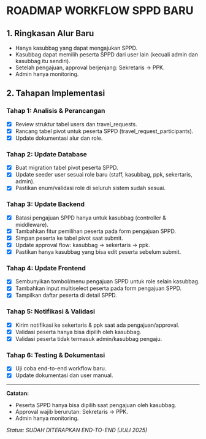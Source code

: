 # ROADMAP WORKFLOW SPPD BARU

## 1. Ringkasan Alur Baru
- Hanya kasubbag yang dapat mengajukan SPPD.
- Kasubbag dapat memilih peserta SPPD dari user lain (kecuali admin dan kasubbag itu sendiri).
- Setelah pengajuan, approval berjenjang: Sekretaris → PPK.
- Admin hanya monitoring.

## 2. Tahapan Implementasi

### Tahap 1: Analisis & Perancangan
- [x] Review struktur tabel users dan travel_requests.
- [x] Rancang tabel pivot untuk peserta SPPD (travel_request_participants).
- [x] Update dokumentasi alur dan role.

### Tahap 2: Update Database
- [x] Buat migration tabel pivot peserta SPPD.
- [x] Update seeder user sesuai role baru (staff, kasubbag, ppk, sekertaris, admin).
- [x] Pastikan enum/validasi role di seluruh sistem sudah sesuai.

### Tahap 3: Update Backend
- [x] Batasi pengajuan SPPD hanya untuk kasubbag (controller & middleware).
- [x] Tambahkan fitur pemilihan peserta pada form pengajuan SPPD.
- [x] Simpan peserta ke tabel pivot saat submit.
- [x] Update approval flow: kasubbag → sekertaris → ppk.
- [x] Pastikan hanya kasubbag yang bisa edit peserta sebelum submit.

### Tahap 4: Update Frontend
- [x] Sembunyikan tombol/menu pengajuan SPPD untuk role selain kasubbag.
- [x] Tambahkan input multiselect peserta pada form pengajuan SPPD.
- [x] Tampilkan daftar peserta di detail SPPD.

### Tahap 5: Notifikasi & Validasi
- [x] Kirim notifikasi ke sekertaris & ppk saat ada pengajuan/approval.
- [x] Validasi peserta hanya bisa dipilih oleh kasubbag.
- [x] Validasi peserta tidak termasuk admin/kasubbag pengaju.

### Tahap 6: Testing & Dokumentasi
- [x] Uji coba end-to-end workflow baru.
- [x] Update dokumentasi dan user manual.

---

**Catatan:**
- Peserta SPPD hanya bisa dipilih saat pengajuan oleh kasubbag.
- Approval wajib berurutan: Sekretaris → PPK.
- Admin hanya monitoring.

_Status: SUDAH DITERAPKAN END-TO-END (JULI 2025)_ 